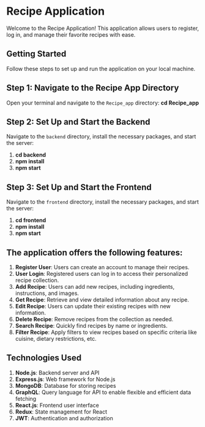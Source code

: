 # Recipe Application

Welcome to the Recipe Application! This application allows users to register, log in, and manage their favorite recipes with ease.

## Getting Started

Follow these steps to set up and run the application on your local machine.

## Step 1: Navigate to the Recipe App Directory

Open your terminal and navigate to the `Recipe_app` directory:
**cd Recipe_app**

## Step 2: Set Up and Start the Backend

Navigate to the `backend` directory, install the necessary packages, and start the server:

1. **cd backend**
2. **npm install**
3. **npm start**

## Step 3: Set Up and Start the Frontend

Navigate to the `frontend` directory, install the necessary packages, and start the server:

1. **cd frontend**
2. **npm install**
3. **npm start**


## The application offers the following features:

1. **Register User**: Users can create an account to manage their recipes.
2. **User Login**: Registered users can log in to access their personalized recipe collection.
3. **Add Recipe**: Users can add new recipes, including ingredients, instructions, and images.
4. **Get Recipe**: Retrieve and view detailed information about any recipe.
5. **Edit Recipe**: Users can update their existing recipes with new information.
6. **Delete Recipe**: Remove recipes from the collection as needed.
7. **Search Recipe**: Quickly find recipes by name or ingredients.
8. **Filter Recipe**: Apply filters to view recipes based on specific criteria like cuisine, dietary restrictions, etc.

## Technologies Used

1. **Node.js**: Backend server and API
2. **Express.js**: Web framework for Node.js
3. **MongoDB**: Database for storing recipes
4. **GraphQL**: Query language for API to enable flexible and efficient data fetching
5. **React.js**: Frontend user interface
6. **Redux**: State management for React
7. **JWT**: Authentication and authorization

